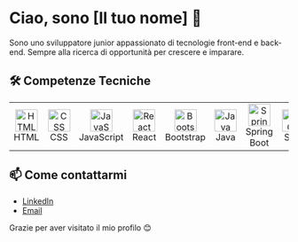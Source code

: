 # Ciao, sono [Il tuo nome] 👋

Sono uno sviluppatore junior appassionato di tecnologie front-end e back-end. Sempre alla ricerca di opportunità per crescere e imparare.

## 🛠️ Competenze Tecniche

<table>
  <tr>
    <td align="center">
      <img src="URL_ICONA_HTML" alt="HTML" width="40" height="40"/>
      <br>HTML
    </td>
    <td align="center">
      <img src="URL_ICONA_CSS" alt="CSS" width="40" height="40"/>
      <br>CSS
    </td>
    <td align="center">
      <img src="URL_ICONA_JS" alt="JavaScript" width="40" height="40"/>
      <br>JavaScript
    </td>
    <td align="center">
      <img src="URL_ICONA_REACT" alt="React" width="40" height="40"/>
      <br>React
    </td>
    <td align="center">
      <img src="URL_ICONA_BOOTSTRAP" alt="Bootstrap" width="40" height="40"/>
      <br>Bootstrap
    </td>
    <td align="center">
      <img src="URL_ICONA_JAVA" alt="Java" width="40" height="40"/>
      <br>Java
    </td>
    <td align="center">
      <img src="URL_ICONA_SPRINGBOOT" alt="Spring Boot" width="40" height="40"/>
      <br>Spring Boot
    </td>
    <td align="center">
      <img src="URL_ICONA_SQL" alt="SQL" width="40" height="40"/>
      <br>SQL
    </td>
  </tr>
</table>



## 📫 Come contattarmi

- [LinkedIn]((https://www.linkedin.com/in/federico-reiff-64542828a/))
- [Email](mailto:freiff88@gmail.com)

Grazie per aver visitato il mio profilo 😊
